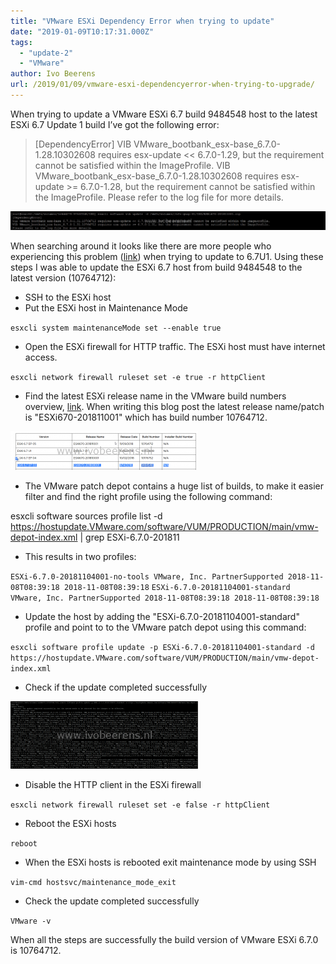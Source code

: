 ```yaml
---
title: "VMware ESXi Dependency Error when trying to update"
date: "2019-01-09T10:17:31.000Z"
tags: 
  - "update-2"
  - "VMware"
author: Ivo Beerens
url: /2019/01/09/vmware-esxi-dependencyerror-when-trying-to-upgrade/
---
```


When trying to update a VMware ESXi 6.7 build 9484548 host to the latest ESXi 6.7 Update 1 build I’ve got the following error:

> [DependencyError]
VIB VMware_bootbank_esx-base_6.7.0-1.28.10302608 requires esx-update << 6.7.0-1.29, but the requirement cannot be satisfied within the ImageProfile.
VIB VMware_bootbank_esx-base_6.7.0-1.28.10302608 requires esx-update >= 6.7.0-1.28, but the requirement cannot be satisfied within the ImageProfile.
Please refer to the log file for more details.

[![](images/fout-1024x61.png)](images/fout.png)

When searching around it looks like there are more people who experiencing this problem ([link](https://community.spiceworks.com/topic/2170328-VMware-dependecy-error-10302608)) when trying to update to 6.7U1. Using these steps I was able to update the ESXi 6.7 host from build 9484548 to the latest version (10764712):

- SSH to the ESXi host
- Put the ESXi host in Maintenance Mode

`esxcli system maintenanceMode set --enable true`

- Open the ESXi firewall for HTTP traffic. The ESXi host must have internet access.

`esxcli network firewall ruleset set -e true -r httpClient`

- Find the latest ESXi release name in the VMware build numbers overview, [link](https://kb.VMware.com/s/article/2143832?lang=en_US). When writing this blog post the latest release name/patch is "ESXi670-201811001" which has build number 10764712.

[![](images/versions-300x62.png)](images/versions.png)

- The VMware patch depot contains a huge list of builds, to make it easier filter and find the right profile using the following command:

esxcli software sources profile list -d https://hostupdate.VMware.com/software/VUM/PRODUCTION/main/vmw-depot-index.xml | grep ESXi-6.7.0-201811

- This results in two profiles:

`ESXi-6.7.0-20181104001-no-tools VMware, Inc. PartnerSupported 2018-11-08T08:39:18 2018-11-08T08:39:18`
`ESXi-6.7.0-20181104001-standard VMware, Inc. PartnerSupported 2018-11-08T08:39:18 2018-11-08T08:39:18`

- Update the host by adding the "ESXi-6.7.0-20181104001-standard" profile and point to to the VMware patch depot using this command:

`esxcli software profile update -p ESXi-6.7.0-20181104001-standard -d https://hostupdate.VMware.com/software/VUM/PRODUCTION/main/vmw-depot-index.xml`

- Check if the update completed successfully

[![](images/updatehandmatig-300x108.png)](images/updatehandmatig.png)

- Disable the HTTP client in the ESXi firewall

`esxcli network firewall ruleset set -e false -r httpClient`

- Reboot the ESXi hosts

`reboot`

- When the ESXi hosts is rebooted exit maintenance mode by using SSH

`vim-cmd hostsvc/maintenance_mode_exit`

- Check the update completed successfully

`VMware -v`

When all the steps are successfully the build version of VMware ESXi 6.7.0 is 10764712.